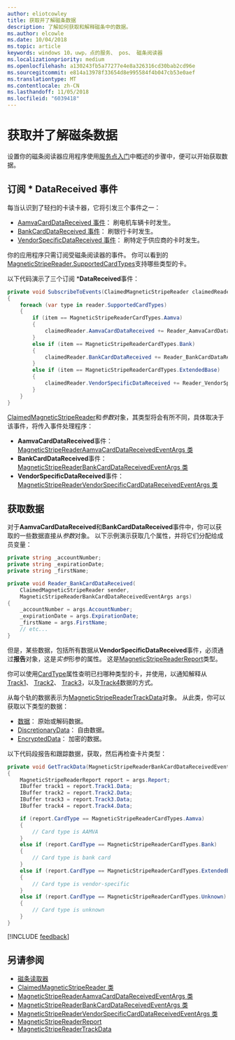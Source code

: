 ```yaml
---
author: eliotcowley
title: 获取并了解磁条数据
description: 了解如何获取和解释磁条中的数据。
ms.author: elcowle
ms.date: 10/04/2018
ms.topic: article
keywords: windows 10，uwp，点的服务、 pos、 磁条阅读器
ms.localizationpriority: medium
ms.openlocfilehash: a130243fb5a77277e4e8a326316cd30bab2cd96e
ms.sourcegitcommit: e814a13978f33654d8e995584f4b047cb53e0aef
ms.translationtype: MT
ms.contentlocale: zh-CN
ms.lasthandoff: 11/05/2018
ms.locfileid: "6039418"
---
```

# <a name="obtain-and-understand-magnetic-stripe-data"></a>获取并了解磁条数据

设置你的磁条阅读器应用程序使用[服务点入门](pos-basics.md)中概述的步骤中，便可以开始获取数据。

## <a name="subscribe-to-datareceived-events"></a>订阅 * DataReceived 事件

每当认识到了轻扫的卡读卡器，它将引发三个事件之一：

* [AamvaCardDataReceived 事件](https://docs.microsoft.com/uwp/api/windows.devices.pointofservice.claimedmagneticstripereader.aamvacarddatareceived)： 刷电机车辆卡时发生。
* [BankCardDataReceived 事件](https://docs.microsoft.com/uwp/api/windows.devices.pointofservice.claimedmagneticstripereader.aamvacarddatareceived)： 刷银行卡时发生。
* [VendorSpecificDataReceived 事件](https://docs.microsoft.com/uwp/api/windows.devices.pointofservice.claimedmagneticstripereader.vendorspecificdatareceived)： 刷特定于供应商的卡时发生。

你的应用程序只需订阅受磁条阅读器的事件。 你可以看到的[MagneticStripeReader.SupportedCardTypes](https://docs.microsoft.com/uwp/api/windows.devices.pointofservice.magneticstripereader.supportedcardtypes
)支持哪些类型的卡。

以下代码演示了三个订阅 ***DataReceived**事件：

```cs
private void SubscribeToEvents(ClaimedMagneticStripeReader claimedReader, MagneticStripeReader reader)
{
    foreach (var type in reader.SupportedCardTypes)
    {
        if (item == MagneticStripeReaderCardTypes.Aamva)
        {
            claimedReader.AamvaCardDataReceived += Reader_AamvaCardDataReceived;
        }
        else if (item == MagneticStripeReaderCardTypes.Bank)
        {
            claimedReader.BankCardDataReceived += Reader_BankCardDataReceived;
        }
        else if (item == MagneticStripeReaderCardTypes.ExtendedBase)
        {
            claimedReader.VendorSpecificDataReceived += Reader_VendorSpecificDataReceived;
        }
    }
}
```

[ClaimedMagneticStripeReader](https://docs.microsoft.com/uwp/api/windows.devices.pointofservice.claimedmagneticstripereader)和*参数*对象，其类型将会有所不同，具体取决于该事件，将传入事件处理程序：

* **AamvaCardDataReceived**事件： [MagneticStripeReaderAamvaCardDataReceivedEventArgs 类](https://docs.microsoft.com/uwp/api/windows.devices.pointofservice.magneticstripereaderaamvacarddatareceivedeventargs)
* **BankCardDataReceived**事件： [MagneticStripeReaderBankCardDataReceivedEventArgs 类](https://docs.microsoft.com/uwp/api/windows.devices.pointofservice.magneticstripereaderbankcarddatareceivedeventargs)
* **VendorSpecificDataReceived**事件： [MagneticStripeReaderVendorSpecificCardDataReceivedEventArgs 类](https://docs.microsoft.com/uwp/api/windows.devices.pointofservice.magneticstripereadervendorspecificcarddatareceivedeventargs)

## <a name="get-the-data"></a>获取数据

对于**AamvaCardDataReceived**和**BankCardDataReceived**事件中，你可以获取的一些数据直接从*参数*对象。 以下示例演示获取几个属性，并将它们分配给成员变量：

```cs
private string _accountNumber;
private string _expirationDate;
private string _firstName;

private void Reader_BankCardDataReceived(
    ClaimedMagneticStripeReader sender, 
    MagneticStripeReaderBankCardDataReceivedEventArgs args)
{
    _accountNumber = args.AccountNumber;
    _expirationDate = args.ExpirationDate;
    _firstName = args.FirstName;
    // etc...
}
```

但是，某些数据，包括所有数据从**VendorSpecificDataReceived**事件，必须通过**报告**对象，这是*实参*形参的属性。 这是[MagneticStripeReaderReport](https://docs.microsoft.com/uwp/api/windows.devices.pointofservice.magneticstripereaderreport)类型。

你可以使用[CardType](https://docs.microsoft.com/uwp/api/windows.devices.pointofservice.magneticstripereaderreport.cardtype)属性查明已扫哪种类型的卡，并使用，以通知解释从[Track1](https://docs.microsoft.com/uwp/api/windows.devices.pointofservice.magneticstripereaderreport.track1)、 [Track2](https://docs.microsoft.com/uwp/api/windows.devices.pointofservice.magneticstripereaderreport.track2)、 [Track3](https://docs.microsoft.com/uwp/api/windows.devices.pointofservice.magneticstripereaderreport.track3)，以及[Track4](https://docs.microsoft.com/uwp/api/windows.devices.pointofservice.magneticstripereaderreport.track4)数据的方式。

从每个轨的数据表示为[MagneticStripeReaderTrackData](https://docs.microsoft.com/uwp/api/windows.devices.pointofservice.magneticstripereadertrackdata)对象。 从此类，你可以获取以下类型的数据：

* [数据](https://docs.microsoft.com/uwp/api/windows.devices.pointofservice.magneticstripereadertrackdata.data)： 原始或解码数据。
* [DiscretionaryData](https://docs.microsoft.com/uwp/api/windows.devices.pointofservice.magneticstripereadertrackdata.discretionarydata)： 自由数据。 
* [EncryptedData](https://docs.microsoft.com/uwp/api/windows.devices.pointofservice.magneticstripereadertrackdata.encrypteddata)： 加密的数据。

以下代码段报告和跟踪数据，获取，然后再检查卡片类型：

```cs
private void GetTrackData(MagneticStripeReaderBankCardDataReceivedEventArgs args)
{
    MagneticStripeReaderReport report = args.Report;
    IBuffer track1 = report.Track1.Data;
    IBuffer track2 = report.Track2.Data;
    IBuffer track3 = report.Track3.Data;
    IBuffer track4 = report.Track4.Data;

    if (report.CardType == MagneticStripeReaderCardTypes.Aamva)
    {
        // Card type is AAMVA
    }
    else if (report.CardType == MagneticStripeReaderCardTypes.Bank)
    {
        // Card type is bank card
    }
    else if (report.CardType == MagneticStripeReaderCardTypes.ExtendedBase)
    {
        // Card type is vendor-specific
    }
    else if (report.CardType == MagneticStripeReaderCardTypes.Unknown)
    {
        // Card type is unknown
    }
}
```

[!INCLUDE [feedback](./includes/pos-feedback.md)]

## <a name="see-also"></a>另请参阅

* [磁条读取器](pos-magnetic-stripe-reader.md)
* [ClaimedMagneticStripeReader 类](https://docs.microsoft.com/uwp/api/windows.devices.pointofservice.claimedmagneticstripereader)
* [MagneticStripeReaderAamvaCardDataReceivedEventArgs 类](https://docs.microsoft.com/uwp/api/windows.devices.pointofservice.magneticstripereaderaamvacarddatareceivedeventargs)
* [MagneticStripeReaderBankCardDataReceivedEventArgs 类](https://docs.microsoft.com/uwp/api/windows.devices.pointofservice.magneticstripereaderbankcarddatareceivedeventargs)
* [MagneticStripeReaderVendorSpecificCardDataReceivedEventArgs 类](https://docs.microsoft.com/uwp/api/windows.devices.pointofservice.magneticstripereadervendorspecificcarddatareceivedeventargs)
* [MagneticStripeReaderReport](https://docs.microsoft.com/uwp/api/windows.devices.pointofservice.magneticstripereaderreport)
* [MagneticStripeReaderTrackData](https://docs.microsoft.com/uwp/api/windows.devices.pointofservice.magneticstripereadertrackdata)